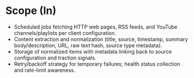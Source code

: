 # Scope (In)
- Scheduled jobs fetching HTTP web pages, RSS feeds, and YouTube channels/playlists per client configuration.
- Content extraction and normalization (title, source, timestamp, summary body/description, URL, raw text hash, source type metadata).
- Storage of normalized items with metadata linking back to source configuration and traction signals.
- Retry/backoff strategy for temporary failures; health status collection and rate-limit awareness.
